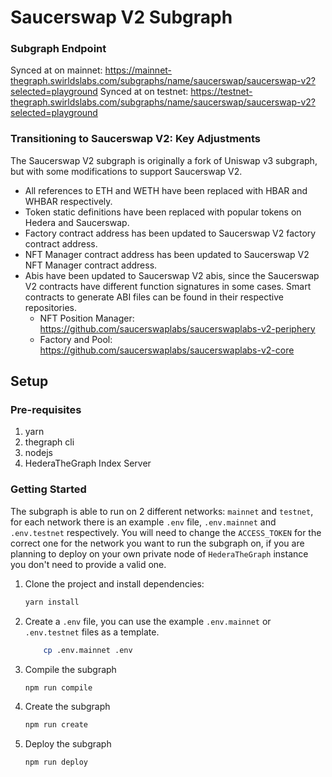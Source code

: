 # Saucerswap V2 Subgraph

### Subgraph Endpoint 

Synced at on mainnet: https://mainnet-thegraph.swirldslabs.com/subgraphs/name/saucerswap/saucerswap-v2?selected=playground
Synced at on testnet: https://testnet-thegraph.swirldslabs.com/subgraphs/name/saucerswap/saucerswap-v2?selected=playground

### Transitioning to Saucerswap V2: Key Adjustments

The Saucerswap V2 subgraph is originally a fork of Uniswap v3 subgraph, but with some modifications to support Saucerswap V2.
- All references to ETH and WETH have been replaced with HBAR and WHBAR respectively.
- Token static definitions have been replaced with popular tokens on Hedera and Saucerswap.
- Factory contract address has been updated to Saucerswap V2 factory contract address.
- NFT Manager contract address has been updated to Saucerswap V2 NFT Manager contract address.
- Abis have been updated to Saucerswap V2 abis, since the Saucerswap V2 contracts have different function signatures in some cases. Smart contracts to generate ABI files can be found in their respective repositories.
    - NFT Position Manager: https://github.com/saucerswaplabs/saucerswaplabs-v2-periphery
    - Factory and Pool: https://github.com/saucerswaplabs/saucerswaplabs-v2-core

## Setup

### Pre-requisites
1. yarn
2. thegraph cli
3. nodejs
4. HederaTheGraph Index Server

### Getting Started

The subgraph is able to run on 2 different networks: `mainnet` and `testnet`, for each network there is an example `.env` file, `.env.mainnet` and `.env.testnet` respectively.
You will need to change the `ACCESS_TOKEN` for the correct one for the network you want to run the subgraph on, if you are planning to deploy on your own private node of `HederaTheGraph` instance you don't need to provide a valid one.

1. Clone the project and install dependencies:
    ```bash
    yarn install
    ```

2. Create a `.env` file, you can use the example `.env.mainnet` or `.env.testnet` files as a template.
    ```bash 
        cp .env.mainnet .env
    ```

3. Compile the subgraph    
    ```bash
    npm run compile
    ```

4. Create the subgraph
    ```bash
    npm run create
    ```

5. Deploy the subgraph
    ```bash
    npm run deploy
    ```
